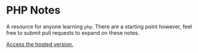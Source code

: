 # PHP Notes

A resource for anyone learning `php`.
There are a starting point however, feel free to submit pull requests to expand on these notes.

[Access the hosted version.](https://demo.csalmeida.com/phpnotes/)
